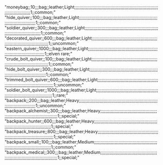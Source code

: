 





"moneybag;;10;;;bag;;leather;Light;;;;;;;;;;;;;;;;;;;;;;;;;;;;;;;;;;;;;;;;;;;;;;;;;;;;;;;;;;;;;;;;;;;;;;;;;;;;;;;;;;;;;1;;common;"
"hide_quiver;;100;;;bag;;leather;Light;;;;;;;;;;;;;;;;;;;;;;;;;;;;;;;;;;;;;;;;;;;;;;;;;;;;;;;;;;;;;;;;;;;;;;;;;;;;;;;;;;;;;1;;common;"
"soldier_quiver;;300;;;bag;;leather;Light;;;;;;;;;;;;;;;;;;;;;;;;;;;;;;;;;;;;;;;;;;;;;;;;;;;;;;;;;;;;;;;;;;;;;;;;;;;;;;;;;;;;;1;;common;"
"decorated_quiver;;600;;;bag;;leather;Light;;;;;;;;;;;;;;;;;;;;;;;;;;;;;;;;;;;;;;;;;;;;;;;;;;;;;;;;;;;;;;;;;;;;;;;;;;;;;;;;;;;;;1;;uncommon;"
"eastern_quiver;;1000;;;bag;;leather;Light;;;;;;;;;;;;;;;;;;;;;;;;;;;;;;;;;;;;;;;;;;;;;;;;;;;;;;;;;;;;;;;;;;;;;;;;;;;;;;;;;;;;;1;;elven rare;"
"crude_bolt_quiver;;100;;;bag;;leather;Light;;;;;;;;;;;;;;;;;;;;;;;;;;;;;;;;;;;;;;;;;;;;;;;;;;;;;;;;;;;;;;;;;;;;;;;;;;;;;;;;;;;;;1;;common;"
"hide_bolt_quiver;;300;;;bag;;leather;Light;;;;;;;;;;;;;;;;;;;;;;;;;;;;;;;;;;;;;;;;;;;;;;;;;;;;;;;;;;;;;;;;;;;;;;;;;;;;;;;;;;;;;1;;common;"
"trimmed_bolt_quiver;;600;;;bag;;leather;Light;;;;;;;;;;;;;;;;;;;;;;;;;;;;;;;;;;;;;;;;;;;;;;;;;;;;;;;;;;;;;;;;;;;;;;;;;;;;;;;;;;;;;1;;uncommon;"
"soldier_bolt_quiver;;1000;;;bag;;leather;Light;;;;;;;;;;;;;;;;;;;;;;;;;;;;;;;;;;;;;;;;;;;;;;;;;;;;;;;;;;;;;;;;;;;;;;;;;;;;;;;;;;;;;1;;rare;"
"backpack;;200;;;bag;;leather;Heavy;;;;;;;;;;;;;;;;;;;;;;;;;;;;;;;;;;;;;;;;;;;;;;;;;;;;;;;;;;;;;;;;;;;;;;;;;;;;;;;;;;;;;1;;uncommon;"
"backpack_alchemist;;300;;;bag;;leather;Heavy;;;;;;;;;;;;;;;;;;;;;;;;;;;;;;;;;;;;;;;;;;;;;;;;;;;;;;;;;;;;;;;;;;;;;;;;;;;;;;;;;;;;;1;;special;"
"backpack_hunter;;600;;;bag;;leather;Heavy;;;;;;;;;;;;;;;;;;;;;;;;;;;;;;;;;;;;;;;;;;;;;;;;;;;;;;;;;;;;;;;;;;;;;;;;;;;;;;;;;;;;;1;;special;"
"backpack_treasure;;800;;;bag;;leather;Heavy;;;;;;;;;;;;;;;;;;;;;;;;;;;;;;;;;;;;;;;;;;;;;;;;;;;;;;;;;;;;;;;;;;;;;;;;;;;;;;;;;;;;;1;;special;"
"backpack_small;;100;;;bag;;leather;Medium;;;;;;;;;;;;;;;;;;;;;;;;;;;;;;;;;;;;;;;;;;;;;;;;;;;;;;;;;;;;;;;;;;;;;;;;;;;;;;;;;;;;;1;;common;"
"backpack_medical;;300;;;bag;;leather;Medium;;;;;;;;;;;;;;;;;;;;;;;;;;;;;;;;;;;;;;;;;;;;;;;;;;;;;;;;;;;;;;;;;;;;;;;;;;;;;;;;;;;;;1;;special;"